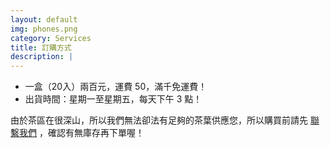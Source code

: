 ```yaml
---
layout: default
img: phones.png
category: Services
title: 訂購方式
description: |
---
```


* 一盒（20入）兩百元，運費 50，滿千免運費！
* 出貨時間：星期一至星期五，每天下午 3 點！


由於茶區在很深山，所以我們無法卻法有足夠的茶葉供應您，所以購買前請先 [聯繫我們](mailto:smart032410@gmail.com) ，確認有無庫存再下單喔！
